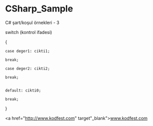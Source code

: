 # CSharp_Sample
C# şart/koşul örnekleri - 3

switch (kontrol ifadesi)

{

    case deger1: cikti1;

    break;
  
    case deger2: cikti2;

    break;
  
  
    default: cikti0;
  
    break;
  
}

<a href="http://www.kodfest.com" target"_blank">www.kodfest.com</a>
